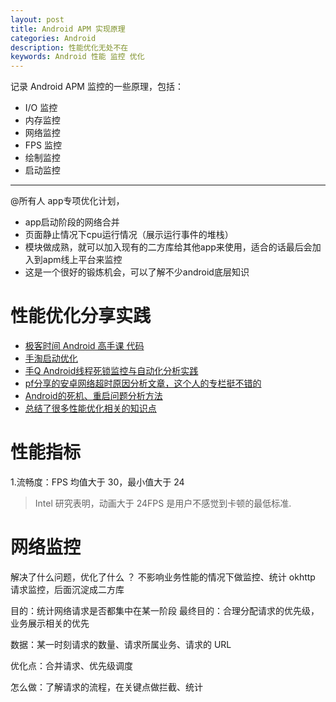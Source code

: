 ```yaml
---
layout: post
title: Android APM 实现原理
categories: Android
description: 性能优化无处不在
keywords: Android 性能 监控 优化
---
```


记录 Android APM 监控的一些原理，包括：

- I/O 监控
- 内存监控
- 网络监控
- FPS 监控
- 绘制监控
- 启动监控

------------

@所有人   app专项优化计划，

- app启动阶段的网络合并
- 页面静止情况下cpu运行情况（展示运行事件的堆栈）
- 模块做成熟，就可以加入现有的二方库给其他app来使用，适合的话最后会加入到apm线上平台来监控
- 这是一个很好的锻炼机会，可以了解不少android底层知识

# 性能优化分享实践

- [极客时间 Android 高手课 代码](https://github.com/AndroidAdvanceWithGeektime)
- [手淘启动优化](https://mp.weixin.qq.com/s/PiqnHezWKWUU0byEhrboRg)
- [手Q Android线程死锁监控与自动化分析实践](https://cloud.tencent.com/developer/article/1064396)
- [pf分享的安卓网络超时原因分析文章，这个人的专栏挺不错的](https://zhuanlan.zhihu.com/p/31640388)
- [Android的死机、重启问题分析方法](http://www.itkeyword.com/doc/816470999526841x714)
- [总结了很多性能优化相关的知识点](https://baiqiantao.github.io/%E4%BC%98%E5%8C%96/Efeiey/)

# 性能指标

1.流畅度：FPS 均值大于 30，最小值大于 24

>Intel 研究表明，动画大于 24FPS 是用户不感觉到卡顿的最低标准.


# 网络监控


解决了什么问题，优化了什么 ？
不影响业务性能的情况下做监控、统计
okhttp 请求监控，后面沉淀成二方库

目的：统计网络请求是否都集中在某一阶段
最终目的：合理分配请求的优先级，业务展示相关的优先

数据：某一时刻请求的数量、请求所属业务、请求的 URL

优化点：合并请求、优先级调度

怎么做：了解请求的流程，在关键点做拦截、统计